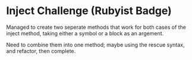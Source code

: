 Inject Challenge (Rubyist Badge)
================

Managed to create two seperate methods that work for both cases of the inject method, taking either a symbol or a block as an argement.

Need to combine them into one method; maybe using the rescue syntax, and refactor, then complete. 


